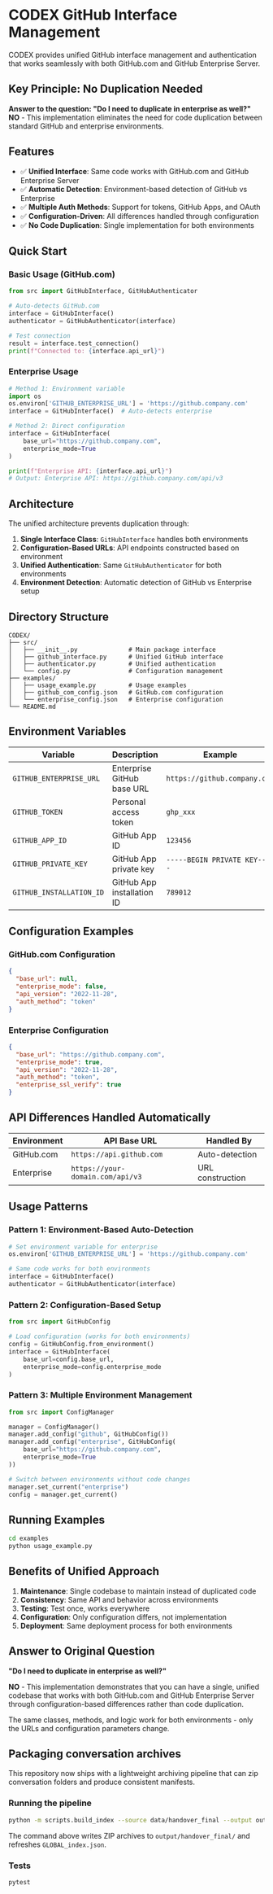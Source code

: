 # CODEX GitHub Interface Management

CODEX provides unified GitHub interface management and authentication that works seamlessly with both GitHub.com and GitHub Enterprise Server.

## Key Principle: No Duplication Needed

**Answer to the question: "Do I need to duplicate in enterprise as well?"**  
**NO** - This implementation eliminates the need for code duplication between standard GitHub and enterprise environments.

## Features

- ✅ **Unified Interface**: Same code works with GitHub.com and GitHub Enterprise Server
- ✅ **Automatic Detection**: Environment-based detection of GitHub vs Enterprise
- ✅ **Multiple Auth Methods**: Support for tokens, GitHub Apps, and OAuth
- ✅ **Configuration-Driven**: All differences handled through configuration
- ✅ **No Code Duplication**: Single implementation for both environments

## Quick Start

### Basic Usage (GitHub.com)
```python
from src import GitHubInterface, GitHubAuthenticator

# Auto-detects GitHub.com
interface = GitHubInterface()
authenticator = GitHubAuthenticator(interface)

# Test connection
result = interface.test_connection()
print(f"Connected to: {interface.api_url}")
```

### Enterprise Usage
```python
# Method 1: Environment variable
import os
os.environ['GITHUB_ENTERPRISE_URL'] = 'https://github.company.com'
interface = GitHubInterface()  # Auto-detects enterprise

# Method 2: Direct configuration
interface = GitHubInterface(
    base_url="https://github.company.com",
    enterprise_mode=True
)

print(f"Enterprise API: {interface.api_url}")
# Output: Enterprise API: https://github.company.com/api/v3
```

## Architecture

The unified architecture prevents duplication through:

1. **Single Interface Class**: `GitHubInterface` handles both environments
2. **Configuration-Based URLs**: API endpoints constructed based on environment
3. **Unified Authentication**: Same `GitHubAuthenticator` for both environments
4. **Environment Detection**: Automatic detection of GitHub vs Enterprise setup

## Directory Structure

```
CODEX/
├── src/
│   ├── __init__.py              # Main package interface
│   ├── github_interface.py      # Unified GitHub interface
│   ├── authenticator.py         # Unified authentication
│   └── config.py                # Configuration management
├── examples/
│   ├── usage_example.py         # Usage examples
│   ├── github_com_config.json   # GitHub.com configuration
│   └── enterprise_config.json   # Enterprise configuration
└── README.md
```

## Environment Variables

| Variable | Description | Example |
|----------|-------------|---------|
| `GITHUB_ENTERPRISE_URL` | Enterprise GitHub base URL | `https://github.company.com` |
| `GITHUB_TOKEN` | Personal access token | `ghp_xxx` |
| `GITHUB_APP_ID` | GitHub App ID | `123456` |
| `GITHUB_PRIVATE_KEY` | GitHub App private key | `-----BEGIN PRIVATE KEY-----` |
| `GITHUB_INSTALLATION_ID` | GitHub App installation ID | `789012` |

## Configuration Examples

### GitHub.com Configuration
```json
{
  "base_url": null,
  "enterprise_mode": false,
  "api_version": "2022-11-28",
  "auth_method": "token"
}
```

### Enterprise Configuration
```json
{
  "base_url": "https://github.company.com",
  "enterprise_mode": true,
  "api_version": "2022-11-28",
  "auth_method": "token",
  "enterprise_ssl_verify": true
}
```

## API Differences Handled Automatically

| Environment | API Base URL | Handled By |
|-------------|-------------|------------|
| GitHub.com | `https://api.github.com` | Auto-detection |
| Enterprise | `https://your-domain.com/api/v3` | URL construction |

## Usage Patterns

### Pattern 1: Environment-Based Auto-Detection
```python
# Set environment variable for enterprise
os.environ['GITHUB_ENTERPRISE_URL'] = 'https://github.company.com'

# Same code works for both environments
interface = GitHubInterface()
authenticator = GitHubAuthenticator(interface)
```

### Pattern 2: Configuration-Based Setup
```python
from src import GitHubConfig

# Load configuration (works for both environments)
config = GitHubConfig.from_environment()
interface = GitHubInterface(
    base_url=config.base_url,
    enterprise_mode=config.enterprise_mode
)
```

### Pattern 3: Multiple Environment Management
```python
from src import ConfigManager

manager = ConfigManager()
manager.add_config("github", GitHubConfig())
manager.add_config("enterprise", GitHubConfig(
    base_url="https://github.company.com",
    enterprise_mode=True
))

# Switch between environments without code changes
manager.set_current("enterprise")
config = manager.get_current()
```

## Running Examples

```bash
cd examples
python usage_example.py
```

## Benefits of Unified Approach

1. **Maintenance**: Single codebase to maintain instead of duplicated code
2. **Consistency**: Same API and behavior across environments
3. **Testing**: Test once, works everywhere
4. **Configuration**: Only configuration differs, not implementation
5. **Deployment**: Same deployment process for both environments

## Answer to Original Question

**"Do I need to duplicate in enterprise as well?"**

**NO** - This implementation demonstrates that you can have a single, unified codebase that works with both GitHub.com and GitHub Enterprise Server through configuration-based differences rather than code duplication.

The same classes, methods, and logic work for both environments - only the URLs and configuration parameters change.


## Packaging conversation archives

This repository now ships with a lightweight archiving pipeline that can zip conversation folders and produce consistent manifests.

### Running the pipeline
```bash
python -m scripts.build_index --source data/handover_final --output output --dataset-name handover_final
```

The command above writes ZIP archives to `output/handover_final/` and refreshes `GLOBAL_index.json`.

### Tests
```bash
pytest
```
